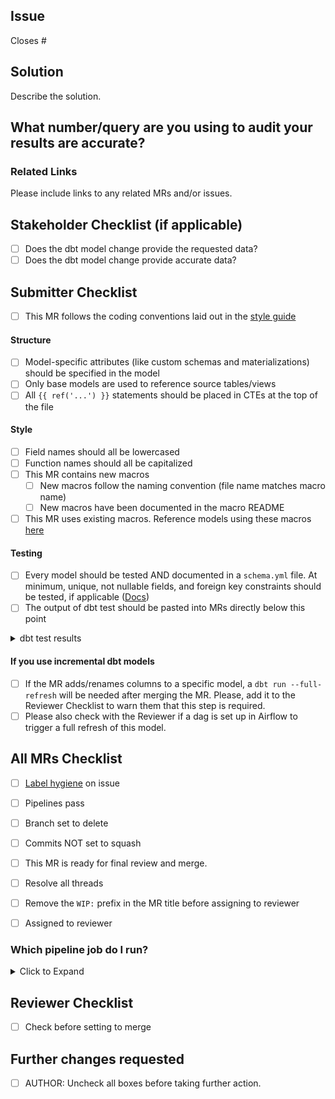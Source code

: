 ## Issue
<!---
Link the Issue this MR closes
--->
Closes #

## Solution

Describe the solution.

## What number/query are you using to audit your results are accurate?

<!---
Example: You might be looking at the count of opportunities before and after, if you're editing the opportunity model.
--->

### Related Links

Please include links to any related MRs and/or issues.

## Stakeholder Checklist (if applicable)

- [ ] Does the dbt model change provide the requested data?
- [ ] Does the dbt model change provide accurate data?

## Submitter Checklist

- [ ] This MR follows the coding conventions laid out in the [style guide](https://about.gitlab.com/handbook/business-ops/data-team/sql-style-guide/)

#### Structure
- [ ] Model-specific attributes (like custom schemas and materializations) should be specified in the model
- [ ] Only base models are used to reference source tables/views
- [ ] All `{{ ref('...') }}` statements should be placed in CTEs at the top of the file

#### Style
- [ ] Field names should all be lowercased
- [ ] Function names should all be capitalized
- [ ] This MR contains new macros
  - [ ] New macros follow the naming convention (file name matches macro name)
  - [ ] New macros have been documented in the macro README
- [ ] This MR uses existing macros. Reference models using these macros [here](https://gitlab.com/gitlab-data/analytics/blob/73751832a5415389b60d41ef92ee8deaef374734/transform/snowflake-dbt/macros/README.md)

#### Testing
- [ ] Every model should be tested AND documented in a `schema.yml` file. At minimum, unique, not nullable fields, and foreign key constraints should be tested, if applicable ([Docs](https://docs.getdbt.com/docs/testing-and-documentation))
- [ ] The output of dbt test should be pasted into MRs directly below this point

<details>
<summary> dbt test results </summary>

<pre><code>

Paste the results of dbt test here, including the command.

</code></pre>
</details>

#### If you use incremental dbt models
* [ ] If the MR adds/renames columns to a specific model, a `dbt run --full-refresh` will be needed after merging the MR. Please, add it to the Reviewer Checklist to warn them that this step is required.
* [ ] Please also check with the Reviewer if a dag is set up in Airflow to trigger a full refresh of this model.

## All MRs Checklist
* [ ] [Label hygiene](https://about.gitlab.com/handbook/business-ops/data-team/#issue-labeling) on issue
* [ ] Pipelines pass
* [ ] Branch set to delete
* [ ] Commits NOT set to squash
* [ ] This MR is ready for final review and merge.
* [ ] Resolve all threads
* [ ] Remove the `WIP:` prefix in the MR title before assigning to reviewer
* [ ] Assigned to reviewer


### Which pipeline job do I run?
<details>
<summary> Click to Expand </summary>

#### Stage: snowflake
* **clone_analytics**: Run this when the MR opens to be able to run any dbt jobs. Subsequent runs of this job will be fast as it only verifies if the clone exists.
* **clone_raw**: Run this if you need to run extract, freshness, or snapshot jobs. Subsequent runs of this job will be fast as it only verifies if the clone exists.
* **force_clone_both**: Run this if you want to force refresh both raw and analytics.

#### Stage: extract
* **sheetload**: Run this if you want to test a new sheetload load. This requires the RAW clone to be available.


#### Stage: dbt_run

> As part of a DBT Model Change MR, you need to trigger a pipeline job to test that your changes won't break anything in production. To trigger these jobs, go to the "Pipelines" tab at the bottom of this MR and click on the appropriate stage (dbt_run or dbt_misc).

These jobs are scoped to the `ci` target. This target selects a subset of data for the snowplow and pings datasets.

* **all**: Runs all models
* **exclude_product**: Excludes models with the `product` tag. Use this for every other data source.
* **gitlab_dotcom**: Just runs GitLab.com models
* **version**: Just runs usage / version ping models
* **snowplow**: Just runs snowplow and snowplow_combined models
* **specify_model**: Specify which model to run with the variable `DBT_MODELS`
* **specify_xl_model**: Specify which model to run using an XL warehouse with the variable `DBT_MODELS`
* **specify_exclude**: Specify which model to exclude with the variable `DBT_MODELS`
* **specify_xl_exclude**: Specify which model to exclude using an XL warehouse with the variable `DBT_MODELS`

Watch https://youtu.be/l14N7l-Sco4 to see an example of how to set the variable.

#### Stage: dbt_misc
* **all_tests**: Runs all of the tests
  * Note: it is not necessary to run this job if you've run any of the dbt_run stage jobs as tests are included.
* **data_tests**: Runs only data tests
* **freshness**: Runs source freshness test (requires RAW clone)
* **schema_tests**: Runs only schema tests
* **snapshots**: Runs snapshots (requires RAW clones)
* **specify_tests**: Runs specified model tests with the variable `DBT_MODELS`


#### Stage: python

These jobs only appear when `.py` files have changed. All of them will run automatically on each new commit where `.py` files are present. Otherwise they are unavailable to run.


#### Stage: snowflake_stop

* **clone_stop**: Runs automatically when MR is merged or closed. Do not run manually.

</details>

## Reviewer Checklist
* [ ]  Check before setting to merge

## Further changes requested
* [ ]  AUTHOR: Uncheck all boxes before taking further action.
